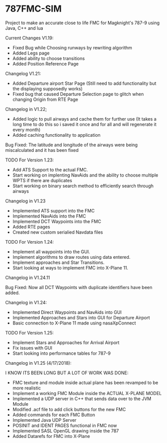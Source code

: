 # 787FMC-SIM
Project to make an accurate close to life FMC for Magknight's 787-9 using Java, C++ and lua

Current Changes V1.19:


- Fixed Bug while Choosing runways by rewriting algorithm
- Added Legs page
- Added ability to choose transitions
- Added Position Reference Page

Changelog  V1.21:

- Added Departure airport Star Page (Still need to add functionality but the displaying supposedly works)
- Fixed bug that caused Departure Selection page to glitch when changing Origin from RTE Page


Changelog in V1.22;

- Added logic to pull airways and cache them for further use (It takes a long time to do this so i saved it once and for all and will regenerate it every month)
- Added caching functionality to application

Bug Fixed: The latitude and longitude of the airways were being miscalculated and it has been fixed

TODO For Version 1.23:

- Add ATS Support to the actual FMC.
- Start working on implenting NavAids and the ability to choose multiple WPTS if there are duplicates
- Start working on binary search method to efficiently search through airways 


Changelog in V1.23

- Implemented ATS support into the FMC 
- Implemented NavAids into the FMC
- Implemented DCT Waypoints into the FMC
- Added RTE pages
- Created new custom serialied Navdata files

TODO For Version 1.24:

- Implement all waypoints into the GUI.
- Implement algorithms to draw routes using data entered.
- Implement approaches and Star Transitions.
- Start looking at ways to implement FMC into X-Plane 11.

Changelog in V1.24.11

Bug Fixed: Now all DCT Waypoints with duplicate identifiers have been added. 

Changelog in V1.24:

- Implemented Direct Waypoints and NavAids into GUI
- Implemented Approaches and Stars into GUI for Departure Airport
- Basic connection to X-Plane 11 made using nasaXpConnect

TODO For Version 1.25:

- Implement Stars and Approaches for Arrival Airport
- Fix issues with GUI
- Start looking into performance tables for 787-9


Changelog in V1.25 (4/17/2018):

I KNOW ITS BEEN LONG BUT A LOT OF WORK WAS DONE:

- FMC texture and module inside actual plane has been revamped to be more realistic
- Implement a working FMC Module inside the ACTUAL X-PLANE MODEL
- Implemented a UDP server in C++ that sends data over to the JVM Module
- Modified .acf file to add click buttons for the new FMC
- Added commands for each FMC Button
- Implemented Java UDP Server
- POSINIT and IDENT PAGES functional in FMC now
- Implemented SASL OpenGL drawing inside the 787
- Added Datarefs for FMC into X-Plane
